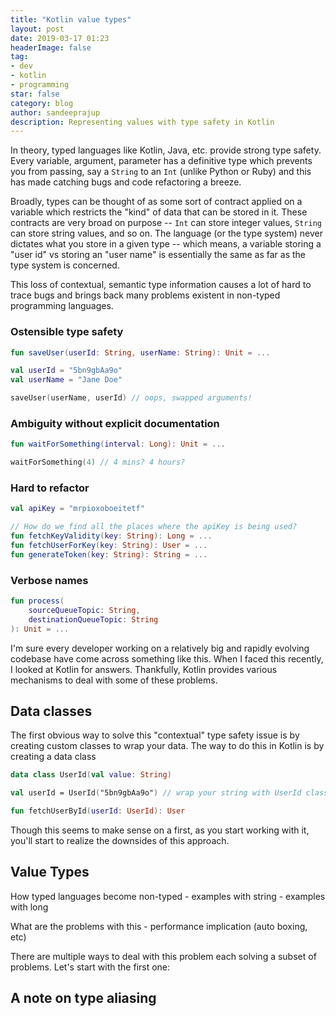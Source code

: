 ```yaml
---
title: "Kotlin value types"
layout: post
date: 2019-03-17 01:23
headerImage: false
tag:
- dev
- kotlin
- programming
star: false
category: blog
author: sandeeprajup
description: Representing values with type safety in Kotlin
---
```


In theory, typed languages like Kotlin, Java, etc. provide strong type safety. Every variable, argument, parameter has a definitive type which prevents you from passing, say a `String` to an `Int` (unlike Python or Ruby) and this has made catching bugs and code refactoring a breeze.

Broadly, types can be thought of as some sort of contract applied on a variable which restricts the "kind" of data that can be stored in it. These contracts are very broad on purpose -- `Int` can store integer values, `String` can store string values, and so on. The language (or the type system) never dictates what you store in a given type -- which means, a variable storing a "user id" vs storing an "user name" is essentially the same as far as the type system is concerned.

This loss of contextual, semantic type information causes a lot of hard to trace bugs and brings back many problems existent in non-typed programming languages.

### Ostensible type safety

```kotlin
fun saveUser(userId: String, userName: String): Unit = ...

val userId = "5bn9gbAa9o"
val userName = "Jane Doe"

saveUser(userName, userId) // oops, swapped arguments!
```

### Ambiguity without explicit documentation

```kotlin
fun waitForSomething(interval: Long): Unit = ...

waitForSomething(4) // 4 mins? 4 hours?
```

### Hard to refactor

```kotlin
val apiKey = "mrpioxoboeitetf"

// How do we find all the places where the apiKey is being used?
fun fetchKeyValidity(key: String): Long = ...
fun fetchUserForKey(key: String): User = ...
fun generateToken(key: String): String = ...
```

### Verbose names

```kotlin
fun process(
    sourceQueueTopic: String,
    destinationQueueTopic: String
): Unit = ...
```

I'm sure every developer working on a relatively big and rapidly evolving codebase have come across something like this. When I faced this recently, I looked at Kotlin for answers. Thankfully, Kotlin provides various mechanisms to deal with some of these problems.

## Data classes

The first obvious way to solve this "contextual" type safety issue is by creating custom classes to wrap your data. The way to do this in Kotlin is by creating a data class

```kotlin
data class UserId(val value: String)

val userId = UserId("5bn9gbAa9o") // wrap your string with UserId class

fun fetchUserById(userId: UserId): User
```

Though this seems to make sense on a first, as you start working with it, you'll start to realize the downsides of this approach.


## Value Types


How typed languages become non-typed
    - examples with string
    - examples with long

What are the problems with this
    -  performance implication (auto boxing, etc)

There are multiple ways to deal with this problem each solving a subset of problems. Let's start with the first one:


## A note on type aliasing
